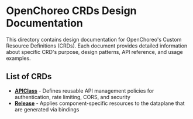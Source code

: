 # OpenChoreo CRDs Design Documentation

This directory contains design documentation for OpenChoreo's Custom Resource Definitions (CRDs). Each document provides detailed information about specific CRD's purpose, design patterns, API reference, and usage examples.

## List of CRDs

- [**APIClass**](apiclass.md) - Defines reusable API management policies for authentication, rate limiting, CORS, and security
- [**Release**](release.md) - Applies component-specific resources to the dataplane that are generated via bindings
